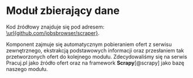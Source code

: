 # Moduł zbierający dane

Kod źródłowy znajduje się pod adresem:
[\url{github.com/jobsbrowser/scraper}](https://github.com/jobsbrowser/scraper).

Komponent zajmuje się automatycznym pobieraniem ofert z serwisu zewnętrznego,
ekstrakcją podstawowych informacji oraz przesłaniem tak przetworzonych ofert
do kolejnego modułu. Zdecydowaliśmy się na serwis Pracuj.pl jako źródło
ofert oraz na framework **Scrapy**[@scrapy] jako bazę naszego modułu.
